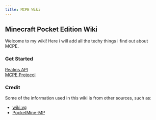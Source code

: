 ```yaml
---
title: MCPE Wiki
---
```

## Minecraft Pocket Edition Wiki
Welcome to my wiki! Here i will add all the techy things i find out about MCPE.  

### Get Started
[Realms API](realms/Realms.md)  
[MCPE Protocol](protocol/Protocol.md)  
  
### Credit
Some of the information used in this wiki is from other sources, such as:  
* [wiki.vg](http://wiki.vg/Pocket_Minecraft_Protocol)
* [PocketMine-MP](https://github.com/pmmp/PocketMine-MP)
